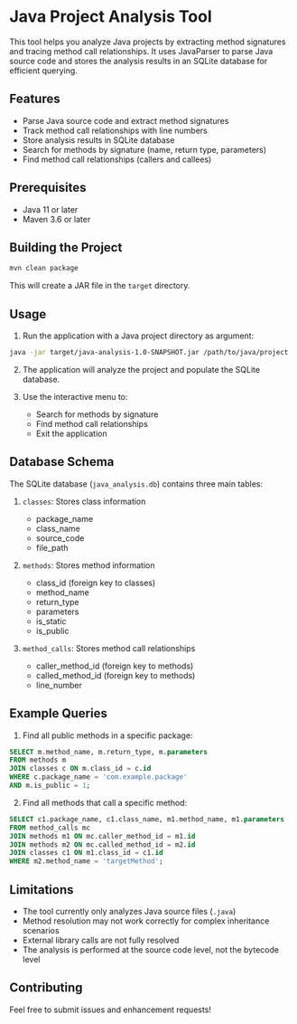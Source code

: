 # Java Project Analysis Tool

This tool helps you analyze Java projects by extracting method signatures and tracing method call relationships. It uses JavaParser to parse Java source code and stores the analysis results in an SQLite database for efficient querying.

## Features

- Parse Java source code and extract method signatures
- Track method call relationships with line numbers
- Store analysis results in SQLite database
- Search for methods by signature (name, return type, parameters)
- Find method call relationships (callers and callees)

## Prerequisites

- Java 11 or later
- Maven 3.6 or later

## Building the Project

```bash
mvn clean package
```

This will create a JAR file in the `target` directory.

## Usage

1. Run the application with a Java project directory as argument:

```bash
java -jar target/java-analysis-1.0-SNAPSHOT.jar /path/to/java/project
```

2. The application will analyze the project and populate the SQLite database.

3. Use the interactive menu to:
   - Search for methods by signature
   - Find method call relationships
   - Exit the application

## Database Schema

The SQLite database (`java_analysis.db`) contains three main tables:

1. `classes`: Stores class information
   - package_name
   - class_name
   - source_code
   - file_path

2. `methods`: Stores method information
   - class_id (foreign key to classes)
   - method_name
   - return_type
   - parameters
   - is_static
   - is_public

3. `method_calls`: Stores method call relationships
   - caller_method_id (foreign key to methods)
   - called_method_id (foreign key to methods)
   - line_number

## Example Queries

1. Find all public methods in a specific package:
```sql
SELECT m.method_name, m.return_type, m.parameters
FROM methods m
JOIN classes c ON m.class_id = c.id
WHERE c.package_name = 'com.example.package'
AND m.is_public = 1;
```

2. Find all methods that call a specific method:
```sql
SELECT c1.package_name, c1.class_name, m1.method_name, m1.parameters
FROM method_calls mc
JOIN methods m1 ON mc.caller_method_id = m1.id
JOIN methods m2 ON mc.called_method_id = m2.id
JOIN classes c1 ON m1.class_id = c1.id
WHERE m2.method_name = 'targetMethod';
```

## Limitations

- The tool currently only analyzes Java source files (`.java`)
- Method resolution may not work correctly for complex inheritance scenarios
- External library calls are not fully resolved
- The analysis is performed at the source code level, not the bytecode level

## Contributing

Feel free to submit issues and enhancement requests! 